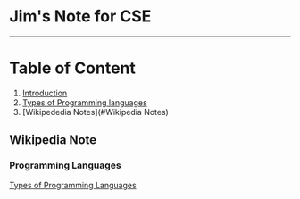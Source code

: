 # Jim's Note for CSE
 ---
# Table of Content
1. [Introduction](#Introduction)
2. [Types of Programming languages](#TYP)
3. [Wikipededia Notes](#Wikipedia Notes)

## Wikipedia Note

### Programming Languages
[Types of Programming Languages](https://en.wikipedia.org/wiki/List_of_programming_languages_by_type) 
